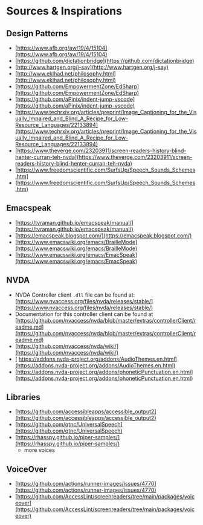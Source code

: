 # Sources & Inspirations

## Design Patterns

- [https://www.afb.org/aw/19/4/15104](https://www.afb.org/aw/19/4/15104)
- [https://github.com/dictationbridge](https://github.com/dictationbridge)
- [http://www.hartgen.org/j-say](http://www.hartgen.org/j-say)
- [http://www.eklhad.net/philosophy.html](http://www.eklhad.net/philosophy.html)
- [https://github.com/EmpowermentZone/EdSharp](https://github.com/EmpowermentZone/EdSharp)
- [https://github.com/aPinix/indent-jump-vscode](https://github.com/aPinix/indent-jump-vscode)
- [https://www.techrxiv.org/articles/preprint/Image_Captioning_for_the_Visually_Impaired_and_Blind_A_Recipe_for_Low-Resource_Languages/22133894](https://www.techrxiv.org/articles/preprint/Image_Captioning_for_the_Visually_Impaired_and_Blind_A_Recipe_for_Low-Resource_Languages/22133894)
- [https://www.theverge.com/23203911/screen-readers-history-blind-henter-curran-teh-nvda](https://www.theverge.com/23203911/screen-readers-history-blind-henter-curran-teh-nvda)
- [https://www.freedomscientific.com/SurfsUp/Speech_Sounds_Schemes.htm]
- (https://www.freedomscientific.com/SurfsUp/Speech_Sounds_Schemes.htm)

## Emacspeak

- [https://tvraman.github.io/emacspeak/manual/](https://tvraman.github.io/emacspeak/manual/)
- [https://emacspeak.blogspot.com/](https://emacspeak.blogspot.com/)
- [https://www.emacswiki.org/emacs/BrailleMode](https://www.emacswiki.org/emacs/BrailleMode)
- [https://www.emacswiki.org/emacs/EmacSpeak](https://www.emacswiki.org/emacs/EmacSpeak)

## NVDA

- NVDA Controller client `.dll` file can be found at: [https://www.nvaccess.org/files/nvda/releases/stable/](https://www.nvaccess.org/files/nvda/releases/stable/)
- Documentation for this controller client can be found at [https://github.com/nvaccess/nvda/blob/master/extras/controllerClient/readme.md](https://github.com/nvaccess/nvda/blob/master/extras/controllerClient/readme.md)
- [https://github.com/nvaccess/nvda/wiki/](https://github.com/nvaccess/nvda/wiki/)
- [ https://addons.nvda-project.org/addons/AudioThemes.en.html](https://addons.nvda-project.org/addons/AudioThemes.en.html)
- [https://addons.nvda-project.org/addons/phoneticPunctuation.en.html] (https://addons.nvda-project.org/addons/phoneticPunctuation.en.html)

## Libraries

- [https://github.com/accessibleapps/accessible_output2](https://github.com/accessibleapps/accessible_output2)
- [https://github.com/qtnc/UniversalSpeech](https://github.com/qtnc/UniversalSpeech)
- [https://rhasspy.github.io/piper-samples/](https://rhasspy.github.io/piper-samples/)
  - more voices

## VoiceOver

- [https://github.com/actions/runner-images/issues/4770](https://github.com/actions/runner-images/issues/4770)
- [https://github.com/AccessLint/screenreaders/tree/main/packages/voiceover](https://github.com/AccessLint/screenreaders/tree/main/packages/voiceover)
